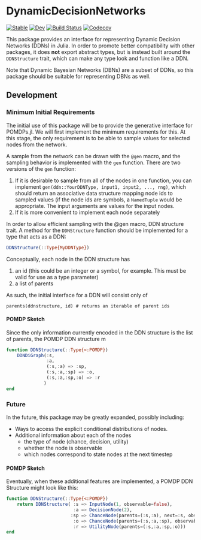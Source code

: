 # DynamicDecisionNetworks

[![Stable](https://img.shields.io/badge/docs-stable-blue.svg)](https://zsunberg.github.io/DynamicDecisionNetworks.jl/stable)
[![Dev](https://img.shields.io/badge/docs-dev-blue.svg)](https://zsunberg.github.io/DynamicDecisionNetworks.jl/dev)
[![Build Status](https://travis-ci.com/zsunberg/DynamicDecisionNetworks.jl.svg?branch=master)](https://travis-ci.com/zsunberg/DynamicDecisionNetworks.jl)
[![Codecov](https://codecov.io/gh/zsunberg/DynamicDecisionNetworks.jl/branch/master/graph/badge.svg)](https://codecov.io/gh/zsunberg/DynamicDecisionNetworks.jl)

This package provides an interface for representing Dynamic Decision Networks (DDNs) in Julia. In order to promote better compatibility with other packages, it does **not** export abstract types, but is instead built around the `DDNStructure` trait, which can make any type look and function like a DDN.

Note that Dynamic Bayesian Networks (DBNs) are a subset of DDNs, so this package should be suitable for representing DBNs as well.

## Development

### Minimum Initial Requirements

The initial use of this package will be to provide the generative interface for POMDPs.jl. We will first implement the minimum requirements for this. At this stage, the only requirement is to be able to sample values for selected nodes from the network.

A sample from the network can be drawn with the `@gen` macro, and the sampling behavior is implemented with the `gen` function. There are two versions of the `gen` function:
1. If it is desirable to sample from all of the nodes in one function, you can implement `gen(ddn::YourDDNType, input1, input2, ..., rng)`, which should return an associative data structure mapping node ids to sampled values (if the node ids are symbols, a `NamedTuple` would be appropriate. The input arguments are values for the input nodes.
2. If it is more convenient to implement each node separately

In order to allow efficient sampling with the @gen macro, DDN structure trait. A method for the `DDNStructure` function should be implemented for a type that acts as a DDN:
```julia
DDNStructure(::Type{MyDDNType})
```

Conceptually, each node in the DDN structure has
1. an id (this could be an integer or a symbol, for example. This must be valid for use as a type parameter)
3. a list of parents

As such, the initial interface for a DDN will consist only of
```
parents(ddnstructure, id) # returns an iterable of parent ids
```

#### POMDP Sketch

Since the only information currently encoded in the DDN structure is the list of parents, the POMDP DDN structure m

```julia
function DDNStructure(::Type{<:POMDP})
    DDNDiGraph(:s,
               :a,
               (:s,:a) => :sp,
               (:s,:a,:sp) => :o,
               (:s,:a,:sp,:o) => :r
              )
end
```

### Future

In the future, this package may be greatly expanded, possibly including:
- Ways to access the explicit conditional distributions of nodes.
- Additional information about each of the nodes
    - the type of node (chance, decision, utility)
    - whether the node is observable
    - which nodes correspond to state nodes at the next timestep

#### POMDP Sketch

Eventually, when these additional features are implemented, a POMDP DDN Structure might look like this:

```julia
function DDNStructure(::Type{<:POMDP})
    return DDNStructure( :s => InputNode(1, observable=false),
                         :a => DecisionNode(2),
                        :sp => ChanceNode(parents=(:s,:a), next=:s, observable=false),
                         :o => ChanceNode(parents=(:s,:a,:sp), observable=true),
                         :r => UtilityNode(parents=(:s,:a,:sp,:o)))
end
```
